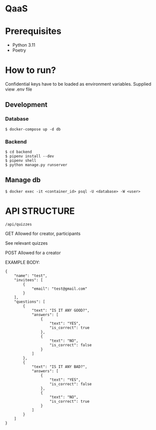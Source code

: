 # QaaS
# Prerequisites

- Python 3.11
- Poetry
# How to run?

Confidential keys have to be loaded as environment variables. Supplied view .env file

## Development

### Database

```
$ docker-compose up -d db
```

### Backend

```
$ cd backend
$ pipenv install --dev
$ pipenv shell
$ python manage.py runserver
```


## Manage db

```
$ docker exec -it <container_id> psql -U <database> -W <user>
```

# API STRUCTURE

```
/api/quizzes
```
GET
Allowed for creator, participants

See relevant quizzes

POST
Allowed for a creator

EXAMPLE BODY:
```
{
    "name": "test",
    "invitees": [
        {
            "email": "test@gmail.com"
        }
    ],
    "questions": [
        {
            "text": "IS IT ANY GOOD?",
            "answers": [
                {
                    "text": "YES",
                    "is_correct": true
                },
                {
                    "text": "NO",
                    "is_correct": false
                }
            ]
        },
        {
            "text": "IS IT ANY BAD?",
            "answers": [
                {
                    "text": "YES",
                    "is_correct": false
                },
                {
                    "text": "NO",
                    "is_correct": true
                }
            ]
        }
    ]
}
```



